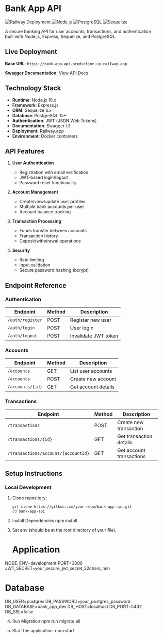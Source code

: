 # Bank App API

![Railway Deployment](https://img.shields.io/badge/Deployed_on-Railway-0B0D0E?logo=railway)
![Node.js](https://img.shields.io/badge/Node.js-14.x%2B-339933?logo=nodedotjs)
![PostgreSQL](https://img.shields.io/badge/PostgreSQL-15+-4169E1?logo=postgresql)
![Sequelize](https://img.shields.io/badge/Sequelize-6.x-52B0E7?logo=sequelize)

A secure banking API for user accounts, transactions, and authentication built with Node.js, Express, Sequelize, and PostgreSQL.

## Live Deployment

**Base URL**: `https://bank-app-api-production.up.railway.app`

**Swagger Documentation**: [View API Docs](https://bank-app-api-production.up.railway.app/api-docs)

## Technology Stack

- **Runtime**: Node.js 18.x
- **Framework**: Express.js
- **ORM**: Sequelize 6.x
- **Database**: PostgreSQL 15+
- **Authentication**: JWT (JSON Web Tokens)
- **Documentation**: Swagger UI
- **Deployment**: Railway.app
- **Environment**: Docker containers

## API Features

1. **User Authentication**
   - Registration with email verification
   - JWT-based login/logout
   - Password reset functionality

2. **Account Management**
   - Create/view/update user profiles
   - Multiple bank accounts per user
   - Account balance tracking

3. **Transaction Processing**
   - Funds transfer between accounts
   - Transaction history
   - Deposit/withdrawal operations

4. **Security**
   - Rate limiting
   - Input validation
   - Secure password hashing (bcrypt)

## Endpoint Reference

### Authentication

| Endpoint | Method | Description |
|----------|--------|-------------|
| `/auth/register` | POST | Register new user |
| `/auth/login` | POST | User login |
| `/auth/logout` | POST | Invalidate JWT token |

### Accounts

| Endpoint | Method | Description |
|----------|--------|-------------|
| `/accounts` | GET | List user accounts |
| `/accounts` | POST | Create new account |
| `/accounts/{id}` | GET | Get account details |

### Transactions

| Endpoint | Method | Description |
|----------|--------|-------------|
| `/transactions` | POST | Create new transaction |
| `/transactions/{id}` | GET | Get transaction details |
| `/transactions/account/{accountId}` | GET | Get account transactions |

## Setup Instructions

### Local Development

1. Clone repository:
   ```bash
   git clone https://github.com/your-repo/bank-app-api.git
   cd bank-app-api
2. Install Dependencies
   npm install

3. Set env (should be at the root directory of your file).
   # Application
NODE_ENV=development
PORT=3000
JWT_SECRET=your_secure_jwt_secret_32chars_min

# Database
DB_USER=postgres
DB_PASSWORD=your_postgres_password
DB_DATABASE=bank_app_dev
DB_HOST=localhost
DB_PORT=5432
DB_SSL=false

4. Run Migration
npm run migrate all

5. Start the application.
  npm start
